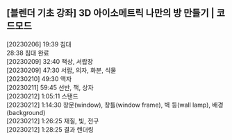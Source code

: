 
## [블렌더 기초 강좌] 3D 아이소메트릭 나만의 방 만들기 | 코드모드  
[20230206] 19:39  침대  
28:38 침대 완료  
[20230209] 32:40 책상, 서랍장  
[20230209] 47:30 서랍, 의자, 화분, 식물  
[20230210] 49:30 액자  
[20230211] 59:45 선반, 책, 상자  
[20230212] 1:05:11 스탠드  
[20230212] 1:14:30 창문(window), 창틀(window frame), 벽 등(wall lamp), 배경(background)    
[20230212] 1:26:25 재질, 빛, 전구    
[20230212] 1:28:25 결과 렌더링  

